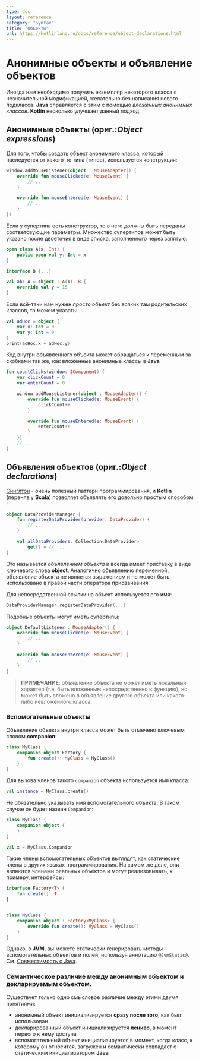 ```yaml
---
type: doc
layout: reference
category: "Syntax"
title: "Объекты"
url: https://kotlinlang.ru/docs/reference/object-declarations.html
---
```


<!-- # Object Expressions and Declarations -->
# Анонимные объекты и объявление объектов

<!-- Sometimes we need to create an object of a slight modification of some class, without explicitly declaring a new subclass for it. -->
<!-- Java handles this case with *anonymous inner classes*. -->
<!-- Kotlin slightly generalizes this concept with *object expressions* and *object declarations*. -->
Иногда нам необходимо получить экземпляр некоторого класса с незначительной модификацией, желательно без написания нового подкласса. <b>Java</b> справляется с этим с помощью _вложенных анонимных классов_.
<b>Kotlin</b> несколько улучшает данный подход.

<!-- ## Object expressions -->
## Анонимные объекты (ориг.:_Object expressions_)

<!-- To create an object of an anonymous class that inherits from some type (or types), we write: -->
Для того, чтобы создать объект анонимного класса, который наследуется от какого-то типа (типов), используется конструкция:

``` kotlin
window.addMouseListener(object : MouseAdapter() {
    override fun mouseClicked(e: MouseEvent) {
        // ...
    }

    override fun mouseEntered(e: MouseEvent) {
        // ...
    }
})
```

<!-- If a supertype has a constructor, appropriate constructor parameters must be passed to it. -->
<!-- Many supertypes may be specified as a comma-separated list after the colon: -->
Если у супертипа есть конструктор, то в него должны быть переданы соответсвующие параметры.
Множество супертипов может быть указано после двоеточия в виде списка, заполненного через запятую:


``` kotlin
open class A(x: Int) {
    public open val y: Int = x
}

interface B {...}

val ab: A = object : A(1), B {
    override val y = 15
}
```

<!-- If, by any chance, we need "just an object", with no nontrivial supertypes, we can simply say: -->
Если всё-таки нам нужен *просто объект* без всяких там родительских классов, то можем указать:

``` kotlin
val adHoc = object {
    var x: Int = 0
    var y: Int = 0
}
print(adHoc.x + adHoc.y)
```

<!-- Just like Java's anonymous inner classes, code in object expressions can access variables from the enclosing scope. -->
<!-- (Unlike Java, this is not restricted to final variables.) -->
Код внутри объявленного объекта может обращаться к переменным за скобками так же, как вложенные анонимные классы в <b>Java</b>

``` kotlin
fun countClicks(window: JComponent) {
    var clickCount = 0
    var enterCount = 0

    window.addMouseListener(object : MouseAdapter() {
        override fun mouseClicked(e: MouseEvent) {
            clickCount++
        }

        override fun mouseEntered(e: MouseEvent) {
            enterCount++
        }
    })
    // ...
}
```

<!-- ## Object declarations -->
## Объявления объектов (ориг.:_Object declarations_)

<!-- [Singleton](http://en.wikipedia.org/wiki/Singleton_pattern) is a very useful pattern, and Kotlin (after Scala) makes it easy to declare singletons: -->
[Синглтон](https://ru.wikipedia.org/wiki/%D0%9E%D0%B4%D0%B8%D0%BD%D0%BE%D1%87%D0%BA%D0%B0_(%D1%88%D0%B0%D0%B1%D0%BB%D0%BE%D0%BD_%D0%BF%D1%80%D0%BE%D0%B5%D0%BA%D1%82%D0%B8%D1%80%D0%BE%D0%B2%D0%B0%D0%BD%D0%B8%D1%8F)) - очень полезный паттерн программирования, и <b>Kotlin</b> (переняв у <b>Scala</b>) позволяет объявлять его довольно простым способом :

``` kotlin
object DataProviderManager {
    fun registerDataProvider(provider: DataProvider) {
        // ...
    }

    val allDataProviders: Collection<DataProvider>
        get() = // ...
}
```

<!-- This is called an *object declaration*, and it always has a name following the *object*{: .keyword } keyword. -->
<!-- Just like a variable declaration, an object declaration is not an expression, and cannot be used on the right hand side of an assignment statement. -->
Это называется *объявлением объекта* и всегда имеет приставку в виде ключевого слова **object**.
Аналогично объявлению переменной, объявление объекта не является выражением и не может быть использовано в правой части оператора присваивания.

<!-- To refer to the object, we use its name directly: -->
Для непосредственной ссылки на объект используется его имя:

``` kotlin
DataProviderManager.registerDataProvider(...)
```

<!-- Such objects can have supertypes: -->
Подобные объекты могут иметь супертипы:

``` kotlin
object DefaultListener : MouseAdapter() {
    override fun mouseClicked(e: MouseEvent) {
        // ...
    }

    override fun mouseEntered(e: MouseEvent) {
        // ...
    }
}
```

<!-- **NOTE**: object declarations can't be local (i.e. be nested directly inside a function), but they can be nested into other object declarations or non-inner classes. -->

>**ПРИМЕЧАНИЕ**: объявление объекта не может иметь локальный характер (т.е. быть вложенным непосредственно в функцию), но может быть вложено в объявление другого объекта или какого-либо невложенного класса.


<!-- ### Companion Objects -->
### Вспомогательные объекты

<!-- An object declaration inside a class can be marked with the *companion*{: .keyword } keyword: -->
Объявление объекта внутри класса может быть отмечено ключевым словом **companion**:

``` kotlin
class MyClass {
    companion object Factory {
        fun create(): MyClass = MyClass()
    }
}
```

<!-- Members of the companion object can be called by using simply the class name as the qualifier: -->
Для вызова членов такого `companion` объекта используется имя класса:

``` kotlin
val instance = MyClass.create()
```

<!-- The name of the companion object can be omitted, in which case the name `Companion` will be used: -->
Не обязательно указывать имя вспомогательного объекта. В таком случае он будет назван `Companion`:

``` kotlin
class MyClass {
    companion object {
    }
}

val x = MyClass.Companion
```

<!-- Note that, even though the members of companion objects look like static members in other languages, at runtime those -->
<!-- are still instance members of real objects, and can, for example, implement interfaces: -->
<!-- Несмотря на то, что члены таких вспомогательных объектов выглядят, как статические члены в других языках программирования, на самом деле они являются членами реальных объектов и могут реализовывать, к примеру, интерфейсы: -->
Такие члены вспомогательных объектов выглядят, как статические члены в других языках программирования. На самом же деле, они являются членами реальных объектов и могут реализовывать, к примеру, интерфейсы:

``` kotlin
interface Factory<T> {
    fun create(): T
}


class MyClass {
    companion object : Factory<MyClass> {
        override fun create(): MyClass = MyClass()
    }
}
```

<!-- However, on the JVM you can have members of companion objects generated as real static methods and fields, if you use -->
<!-- the `@JvmStatic` annotation. See the [Java interoperability](java-to-kotlin-interop.html#static-fields) section -->
<!-- for more details. -->
Однако, в <b>JVM</b>, вы можете статически генерировать методы вспомогательных объектов и полей, используя аннотацию `@JvmStatic@`.
См. [Совместимость с Java](http://kotlinlang.org/docs/reference/java-to-kotlin-interop.html#static-fields).


<!-- ### Semantic difference between object expressions and declarations -->
### Семантическое различие между анонимным объектом и декларируемым объектом.

<!-- There is one important semantic difference between object expressions and object declarations: -->
Существует только одно смысловое различие между этими двумя понятиями:

<!-- * object expressions are executed (and initialized) **immediately**, where they are used -->
<!-- * object declarations are initialized **lazily**, when accessed for the first time -->
<!-- * a companion object is initialized when the corresponding class is loaded (resolved), matching the semantics of a Java static initializer -->

* анонимный объект инициализируется **сразу после того**, как был использован
* декларированный объект инициализируется **лениво**, в момент первого к нему доступа
* вспомогательный объект инициализируется в момент, когда класс, к которому он относится, загружен и семантически совпадает с статическим инициализатором <b>Java</b>


